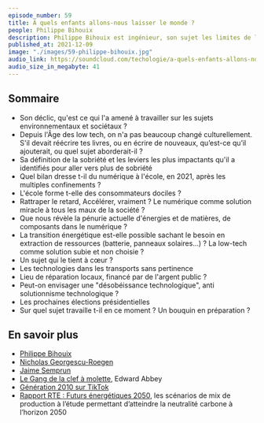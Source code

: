 ```yaml
---
episode_number: 59
title: À quels enfants allons-nous laisser le monde ?
people: Philippe Bihouix
description: Philippe Bihouix est ingénieur, son sujet les limites de la planète, l’épuisement de ses ressources minérales et ressources énergétiques et les low tech. Auteur de L'Âge des low-tech, Le bonheur était pour demain, Quel futur pour les métaux ? et co-auteur avec Karine Mauvilly de : Le désastre de l’école numérique : plaidoyer pour une école sans écran.
published_at: 2021-12-09
image: "./images/59-philippe-bihouix.jpg"
audio_link: https://soundcloud.com/techologie/a-quels-enfants-allons-nous-laisser-le-monde-avec-philippe-bihouix
audio_size_in_megabyte: 41
---
```


## Sommaire

* Son déclic, qu'est ce qui l'a amené à travailler sur les sujets environnementaux et sociétaux ?
* Depuis l'Âge des low tech, on n'a pas beaucoup changé culturellement. S'il devait réécrire tes livres, ou en écrire de nouveaux, qu’est-ce qu’il ajouterait, ou quel sujet aborderait-il ?
* Sa définition de la sobriété et les leviers les plus impactants qu'il a identifiés pour aller vers plus de sobriété
* Quel bilan dresse t-il du numérique à l'école, en 2021, après les multiples confinements ?
* L'école forme t-elle des consommateurs dociles ?
* Rattraper le retard, Accélérer, vraiment ? Le numérique comme solution miracle à tous les maux de la société ?
* Que nous révèle la pénurie actuelle d'énergies et de matières, de composants dans le numérique ?
* La transition énergétique est-elle possible sachant le besoin en extraction de ressources (batterie, panneaux solaires...) ? La low-tech comme solution subie et non choisie ?
* Un sujet qui le tient à cœur ?
* Les technologies dans les transports sans pertinence
* Lieu de réparation locaux, financé par de l'argent public ?
* Peut-on envisager une "désobéissance technologique", anti solutionnisme technologique ?
* Les prochaines élections présidentielles
* Sur quel sujet travaille t-il en ce moment ? Un bouquin en préparation ?

## En savoir plus

* [Philippe Bihouix](https://www.franceculture.fr/personne/philippe-bihouix)
* [Nicholas Georgescu-Roegen](https://fr.wikipedia.org/wiki/Nicholas_Georgescu-Roegen)
* [Jaime Semprun](https://fr.wikipedia.org/wiki/Jaime_Semprun)
* [Le Gang de la clef à molette](https://fr.wikipedia.org/wiki/Le_Gang_de_la_clef_%C3%A0_molette), Edward Abbey
* [Génération 2010 sur TikTok](https://www.franceinter.fr/societe/tiktok-et-instagram-suppriment-le-anti2010-a-l-origine-du-harcelement-de-certains-eleves-de-sixieme)
* [Rapport RTE : Futurs énergétiques 2050](https://www.rte-france.com/analyses-tendances-et-prospectives/bilan-previsionnel-2050-futurs-energetiques), les scénarios de mix de production à l’étude permettant d’atteindre la neutralité carbone à l’horizon 2050
